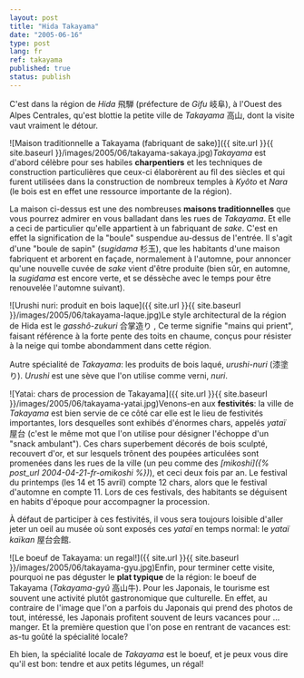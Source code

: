 ```yaml
---
layout: post
title: "Hida Takayama"
date: "2005-06-16"
type: post
lang: fr
ref: takayama
published: true
status: publish
---
```




C'est dans la région de _Hida_ 飛騨 (préfecture de _Gifu_ 岐阜), à l'Ouest des Alpes Centrales, qu'est blottie la petite ville de _Takayama_ 高山, dont la visite vaut vraiment le détour.

![Maison traditionnelle a Takayama (fabriquant de sake)]({{ site.url }}{{ site.baseurl }}/images/2005/06/takayama-sakaya.jpg)_Takayama_ est d'abord célèbre pour ses habiles **charpentiers** et les techniques de construction particulières que ceux-ci élaborèrent au fil des siècles et qui furent utilisées dans la construction de nombreux temples à _Kyôto_ et _Nara_ (le bois est en effet une ressource importante de la région).

La maison ci-dessus est une des nombreuses **maisons traditionnelles** que vous pourrez admirer en vous balladant dans les rues de _Takayama_. Et elle a ceci de particulier qu'elle appartient à un fabriquant de _sake_. C'est en effet la signification de la "boule" suspendue au-dessus de l'entrée. Il s'agit d'une "boule de sapin" (_sugidama_ 杉玉), que les habitants d'une maison fabriquent et arborent en façade, normalement à l'automne, pour annoncer qu'une nouvelle cuvée de _sake_ vient d'être produite (bien sûr, en automne, la _sugidama_ est encore verte, et se déssèche avec le temps pour être renouvelée l'automne suivant).

![Urushi nuri: produit en bois laque]({{ site.url }}{{ site.baseurl }}/images/2005/06/takayama-laque.jpg)Le style architectural de la région de Hida est le _gasshô-zukuri_ 合掌造り , Ce terme signifie "mains qui prient", faisant référence à la forte pente des toits en chaume, conçus pour résister à la neige qui tombe abondamment dans cette région.

Autre spécialité de _Takayama_: les produits de bois laqué, _urushi-nuri_ (漆塗り). _Urushi_ est une sève que l'on utilise comme verni, _nuri_.

![Yatai: chars de procession de Takayama]({{ site.url }}{{ site.baseurl }}/images/2005/06/takayama-yatai.jpg)Venons-en aux **festivités**: la ville de _Takayama_ est bien servie de ce côté car elle est le lieu de festivités importantes, lors desquelles sont exhibés d'énormes chars, appelés _yataï_ 屋台 (c'est le même mot que l'on utilise pour désigner l'échoppe d'un "snack ambulant"). Ces chars superbement décorés de bois sculpté, recouvert d'or, et sur lesquels trônent des poupées articulées sont promenées dans les rues de la ville (un peu comme des _[mikoshi]({% post_url 2004-04-21-fr-omikoshi %})_), et ceci deux fois par an. Le festival du printemps (les 14 et 15 avril) compte 12 chars, alors que le festival d'automne en compte 11. Lors de ces festivals, des habitants se déguisent en habits d'époque pour accompagner la procession.

À défaut de participer à ces festivités, il vous sera toujours loisible d'aller jeter un oeil au musée où sont exposés ces _yataï_ en temps normal: le _yataï kaïkan_ 屋台会館.

![Le boeuf de Takayama: un regal!]({{ site.url }}{{ site.baseurl }}/images/2005/06/takayama-gyu.jpg)Enfin, pour terminer cette visite, pourquoi ne pas déguster le **plat typique** de la région: le boeuf de Takayama (_Takayama-gyû_ 高山牛). Pour les Japonais, le tourisme est souvent une activité plutôt gastronomique que culturelle. En effet, au contraire de l'image que l'on a parfois du Japonais qui prend des photos de tout, intéressé, les Japonais profitent souvent de leurs vacances pour ... manger. Et la première question que l'on pose en rentrant de vacances est: as-tu goûté la spécialité locale?

Eh bien, la spécialité locale de _Takayama_ est le boeuf, et je peux vous dire qu'il est bon: tendre et aux petits légumes, un régal!


